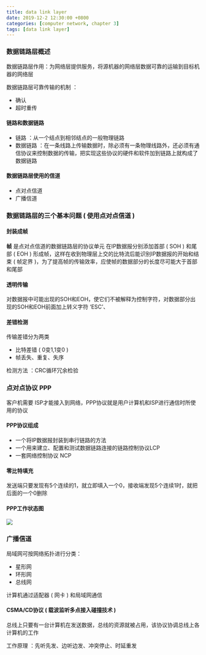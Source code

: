```yaml
---
title: data link layer
date: 2019-12-2 12:30:00 +0800
categories: [computer network, chapter 3]
tags: [data link layer]
---
```

### 数据链路层概述
数据链路层作用：为网络层提供服务，将源机器的网络层数据可靠的运输到目标机器的网络层

数据链路层可靠传输的机制 ：
* 确认
* 超时重传

#### 链路和数据链路
* 链路 ：从一个结点到相邻结点的一般物理链路
* 数据链路 ：在一条线路上传输数据时，除必须有一条物理线路外，还必须有通信协议来控制数据的传输，把实现这些协议的硬件和软件加到链路上就构成了数据链路

#### 数据链路层使用的信道
* 点对点信道
* 广播信道

### 数据链路层的三个基本问题 ( 使用点对点信道 )
#### 封装成帧
**帧** 是点对点信道的数据链路层的协议单元
在IP数据报分别添加首部 ( SOH ) 和尾部 ( EOH ) 形成帧，这样在收到物理层上交的比特流后能识别IP数据报的开始和结束 ( 帧定界 )，为了提高帧的传输效率，应使帧的数据部分的长度尽可能大于首部和尾部

#### 透明传输
对数据报中可能出现的SOH和EOH，使它们不被解释为控制字符，对数据部分出现的SOH和EOH前面加上转义字符 ‘ESC’、

#### 差错检测
传输差错分为两类
* 比特差错 ( 0变1,1变0 )
* 帧丢失、重复、失序

检测方法 ：CRC循环冗余检验

### 点对点协议 PPP
客户机需要 ISP才能接入到网络，PPP协议就是用户计算机和ISP进行通信时所使用的协议

#### PPP协议组成
* 一个将IP数据报封装到串行链路的方法
* 一个用来建立、配置和测试数据链路连接的链路控制协议LCP
* 一套网络控制协议 NCP

#### 零比特填充
发送端只要发现有5个连续的1，就立即填入一个0，接收端发现5个连续1时，就把后面的一个0删除

#### PPP工作状态图
![](https://img-blog.csdnimg.cn/20191202185406186.jpg?x-oss-process=image/watermark,type_ZmFuZ3poZW5naGVpdGk,shadow_10,text_aHR0cHM6Ly9ibG9nLmNzZG4ubmV0L2xhbmNlbG90MDkwMg==,size_16,color_FFFFFF,t_70)

### 广播信道
局域网可按网络拓扑进行分类：
* 星形网
* 环形网
* 总线网

计算机通过适配器 ( 网卡 ) 和局域网通信

#### CSMA/CD协议 ( 载波监听多点接入碰撞技术 )
总线上只要有一台计算机在发送数据，总线的资源就被占用，该协议协调总线上各计算机的工作

工作原理 ：先听先发、边听边发、冲突停止、时延重发